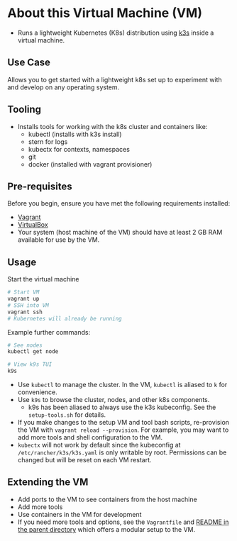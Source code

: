 # About this Virtual Machine (VM)

- Runs a lightweight Kubernetes (K8s) distribution
  using [k3s](https://k3s.io/) inside a virtual machine.

## Use Case

Allows you to get started with a lightweight k8s
set up to experiment with and develop on any operating system.

## Tooling

- Installs tools for working with the k8s cluster and
  containers like:
  - kubectl (installs with k3s install)
  - stern for logs
  - kubectx for contexts, namespaces
  - git
  - docker (installed with vagrant provisioner)

## Pre-requisites

Before you begin, ensure you have met the following requirements installed:

- [Vagrant](https://www.vagrantup.com/)
- [VirtualBox](https://www.virtualbox.org/)
- Your system (host machine of the VM) should have at least
  2 GB RAM available for use by the VM.

## Usage

Start the virtual machine

```sh
# Start VM
vagrant up
# SSH into VM
vagrant ssh
# Kubernetes will already be running
```

Example further commands:

```sh
# See nodes
kubectl get node

# View k9s TUI
k9s
```

- Use `kubectl` to manage the cluster. In the VM, `kubectl`
  is aliased to `k` for convenience.
- Use `k9s` to browse the cluster, nodes, and other k8s components.
  - k9s has been aliased to always use the k3s kubeconfig.
    See the `setup-tools.sh` for details.
- If you make changes to the setup VM and tool bash scripts,
  re-provision the VM with `vagrant reload --provision`.
  For example, you may want to add more tools and shell
  configuration to the VM.
- `kubectx` will not work by default since the kubeconfig at
  `/etc/rancher/k3s/k3s.yaml`
  is only writable by root. Permissions can be changed
  but will be reset on each VM restart.

## Extending the VM

- Add ports to the VM to see containers from the host machine
- Add more tools
- Use containers in the VM for development
- If you need more tools and options, see the `Vagrantfile` and
  [README in the parent directory](../README.md) which offers
  a modular setup to the VM.
